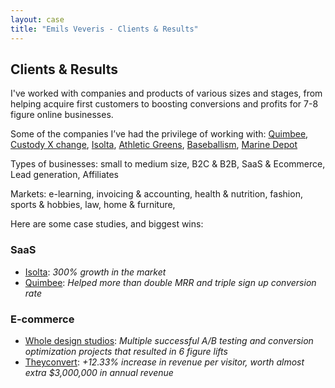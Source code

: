 ```yaml
---
layout: case
title: "Emils Veveris - Clients & Results"
---
```


## Clients & Results

I've worked with companies and products of various sizes and stages, from helping acquire first customers to boosting conversions and profits for 7-8 figure online businesses.

Some of the companies I’ve had the privilege of working with: [Quimbee](https://www.quimbee.com/), [Custody X change](https://www.custodyxchange.com/), [Isolta](https://www.isolta.fi/), [Athletic Greens](https://athleticgreens.com), [Baseballism](https://www.baseballism.com/), [Marine Depot](https://www.marinedepot.com/)

Types of businesses: small to medium size, B2C & B2B, SaaS & Ecommerce, Lead generation, Affiliates

Markets: e-learning, invoicing & accounting, health & nutrition, fashion, sports & hobbies, law, home & furniture, 

Here are some case studies, and biggest wins:

### SaaS 
* [Isolta](https://www.emilsw.com/case-studies/isolta): <i> 300% growth in the market </i>
* [Quimbee](https://www.emilsw.com/case-studies/quimbee): <i> Helped more than double MRR and triple sign up conversion rate </i>

### E-commerce 
* [Whole design studios](https://www.emilsw.com/case-studies/whole): <i> Multiple successful A/B testing and conversion optimization projects that resulted in 6 figure lifts </i>
* [Theyconvert](https://www.emilsw.com/case-studies/theyconvert): <i> +12.33% increase in revenue per visitor, worth almost extra $3,000,000 in annual revenue </i>



